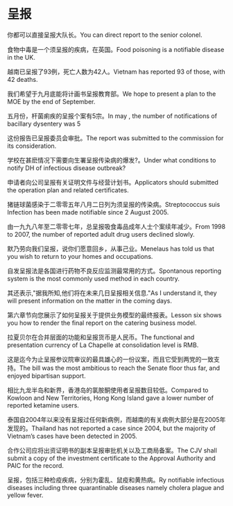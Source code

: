 # 呈报

<p><span class="chinese">你都可以直接呈报大队长。</span><span class="english">You can direct report to the senior colonel.</span></p>

<p><span class="chinese">食物中毒是一个须呈报的疾病，在英国。</span><span class="english">Food poisoning is a notifiable disease in the UK.</span></p>

<p><span class="chinese">越南已呈报了93例，死亡人数为42人。</span><span class="english">Vietnam has reported 93 of those, with 42 deaths.</span></p>

<p><span class="chinese">我们希望于九月底能将计画书呈报教育部。</span><span class="english">We hope to present a plan to the MOE by the end of September.</span></p>

<p><span class="chinese">五月份，杆菌痢疾的呈报个案有5宗。</span><span class="english">In may , the number of notifications of bacillary dysentery was 5</span></p>

<p><span class="chinese">这份报告已呈报委员会审批。</span><span class="english">The report was submitted to the commission for its consideration.</span></p>

<p><span class="chinese">学校在甚麽情况下需要向生署呈报传染病的爆发?。</span><span class="english">Under what conditions to notify DH of infectious disease outbreak?</span></p>

<p><span class="chinese">申请者向公司呈报有关证明文件与经营计划书。</span><span class="english">Applicators should submitted the operation plan and related certificates.</span></p>

<p><span class="chinese">猪链球菌感染于二零零五年八月二日列为须呈报的传染病。</span><span class="english">Streptococcus suis Infection has been made notifiable since 2 August 2005.</span></p>

<p><span class="chinese">由一九九八年至二零零七年，总呈报吸食毒品成年人士个案续年减少。</span><span class="english">From 1998 to 2007, the number of reported adult drug users declined slowly.</span></p>

<p><span class="chinese">默乃劳向我们呈报，说你们愿意回乡，从事己业。</span><span class="english">Menelaus has told us that you wish to return to your homes and occupations.</span></p>

<p><span class="chinese">自发呈报法是各国进行药物不良反应监测最常用的方式。</span><span class="english">Spontanous reporting system is the most commonly used method in each country.</span></p>

<p><span class="chinese">其还表示,"据我所知,他们将在未来几日呈报相关信息."</span><span class="english">As I understand it, they will present information on the matter in the coming days.</span></p>

<p><span class="chinese">第六章节向您展示了如何呈报关于提供业务模型的最终报表。</span><span class="english">Lesson six shows you how to render the final report on the catering business model.</span></p>

<p><span class="chinese">拉夏贝尔在合并层面的功能和呈报货币是人民币。</span><span class="english">The functional and presentation currency of La Chapelle at consolidation level is RMB.</span></p>

<p><span class="chinese">这是迄今为止呈报参议院审议的最具雄心的一份议案，而且它受到两党的一致支持。</span><span class="english">The bill was the most ambitious to reach the Senate floor thus far, and enjoyed bipartisan support.</span></p>

<p><span class="chinese">相比九龙半岛和新界，香港岛的氯胺酮使用者呈报数目较低。</span><span class="english">Compared to Kowloon and New Territories, Hong Kong Island gave a lower number of reported ketamine users.</span></p>

<p><span class="chinese">泰国自2004年以来没有呈报过任何新病例，而越南的有关病例大部分是在2005年发现的。</span><span class="english">Thailand has not reported a case since 2004, but the majority of Vietnam’s cases have been detected in 2005.</span></p>

<p><span class="chinese">合作公司应将出资证明书的副本呈报审批机关以及工商局备案。</span><span class="english">The CJV shall submit a copy of the investment certificate to the Approval Authority and PAIC for the record.</span></p>

<p><span class="chinese">呈报，包括三种检疫疾病，分别为霍乱、鼠疫和黄热病。</span><span class="english">Ry notifiable infectious diseases including three quarantinable diseases namely cholera plague and yellow fever.</span></p>

